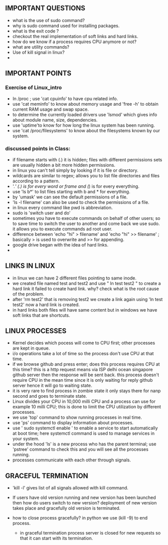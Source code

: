 ## IMPORTANT QUESTIONS
- what is the use of sudo command?
- why is sudo command used for installing packages.
- what is the exit code ?
- checkout the real implementation of soft links and hard links.
- how do we know if a process requires CPU anymore or not?
- what are utility commands?
- Use of kill signal in linux?
- 


## IMPORTANT POINTS
### Exercise of Linux_intro
- In /proc  ; use 'cat cpuinfo' to have cpu related info.
- use 'cat meminfo' to know about memory usage and 'free -h' to obtain current RAM usage and swap space.
- to determine the currently loaded drivers use 'lsmod' which gives info about module name, size, dependencies.
- use 'uptime'to know for how long the linux system has been running.
- use 'cat /proc/filesystems' to know about the filesystems known by our system.


### discussed points in Class:
- if filename starts with (.) it is hidden; files with different permissions sets are usually hidden a bit more hidden permissions.
- in linux you can't tell simply by looking if it is file or directory.
- wildcards are similar to regex; allows you to list file directories and files according to a pattern.
- '.*' (.) is for every word or frame and (*) is for every everything.
- use 'ls b*' to list files starting with b and * for everything.
- by 'umask' we can see the default permissions of a file. 
- 'ls -l filename' can also be used to check the permissions of a file.
- in linux every command like pwd is abbreviation.
- sudo is 'switch user and do'
- sometimes you have to execute commands on behalf of other users; so to save time to switch the user to another and come back we use sudo. it allows you to execute commands ad root user.
- difference between 'echo "hi" > filename' and 'echo "hi" >> filename' ; basically > is used to overwrite and >> for appending.
- google drive began with the idea of hard links.
- 

## LINKS IN LINUX
- in linux we can have 2 different files pointing to same inode.
- we created file named test and test2 and use " ln test test2 " to create a hard link it failed to create hard link. why? check what is the root cause of the problem.
- after 'rm test2' that is removing test2 we create a link again using 'ln test test2' now a hard link is created.
- in hard links both files will have same content but in windows we have soft links that are shortcuts.

## LINUX PROCESSES
- Kernel decides which pocess will come to CPU first; other processes are kept in queue.
- i/o operations take a lot of time so the process don't use CPU at that time.
- if we browse github and press enter; does this process requires CPU at this time? this is a http request means via ISP delhi ocean singapore github server then the response will be sent back. this process doesn't require CPU in the mean time since it is only waiting for reply github server hence it will go to waiting state.
- it is very rare to find process in zombie state it only stays there for nanp second and goes to terminate state.
- Linux divides your CPU in 10,000 milli CPU and a process can use for example 10 milli CPU; this is done to limit the CPU utilization by different processes.
- we use 'top' command to show running processes in real time.
- use 'ps' command to display information about processes.
- use ' sudo systemctl enable <service name> ' to enable a service to start automatically at boot time; here systemctl command is used to manage services in your system.
- under the hood 'ls' is a new process who has the parent terminal; use 'pstree' command to check this and you will see all the processes running.
- processes communicate with each other through signals.
  
## GRACEFUL TERMINATION
  - 'kill -l' gives list of all signals allowed with kill command.
  
- If users have old version running and new version has been launched then how do users switch to new version? deployment of new version takes place and gracefully old version is terminated.
- how to close process gracefully?
  in python we use (kill -9) to end process.
  - in graceful termination process server is closed for new requests so that it can start with its termination.
  
